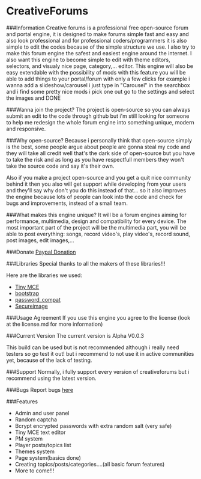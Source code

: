 CreativeForums
==============

###Information
Creative forums is a professional free open-source forum and portal engine, it is designed to make forums simple fast and easy and also look professional and for professional coders/programmers it is also simple to edit the codes because of the simple structure we use. I also try to make this forum engine the safest and easiest engine around the internet. I also want this engine to become simple to edit with theme editors, selectors, and visualy nice page, category,... editor. This engine will also be easy extendable with the possibility of mods with this feature you will be able to add things to your portal/forum with only a few clicks for example i wanna add a slideshow/carousel i just type in "Carousel" in the searchbox and i find some pretty nice mods i pick one out go to the settings and select the images and DONE

###Wanna join the project?
The project is open-source so you can always submit an edit to the code through github but i'm still looking for someone to help me redesign the whole forum engine into something unique, modern and responsive.

###Why open-source?
Because i personally think that open-source simply is the best, some people argue about people are gonna steal my code and they will take all credit well that's the dark side of open-source but you have to take the risk and as long as you have respectfull members they won't take the source code and say it's their own.

Also if you make a project open-source and you get a quit nice community behind it then you also will get support while developing from your users and they'll say why don't you do this instead of that... so it also improves the engine because lots of people can look into the code and check for bugs and improvements, instead of a small team.

###What makes this engine unique?
It will be a forum engines aiming for performance, multimedia, design and compatibility for every device. The most important part of the project will be the multimedia part, you will be able to post everything: songs, record video's, play video's, record sound, post images, edit images,...

###Donate
[Paypal Donation](https://www.paypal.com/cgi-bin/webscr?cmd=_donations&business=3M2GLXPQW9VD6&lc=NL&item_name=Creative%20Forums&currency_code=EUR&bn=PP-DonationsBF%3Abtn_donateCC_LG.gif%3ANonHosted)

###Libraries
Special thanks to all the makers of these libraries!!!

Here are the libraries we used:
- [Tiny MCE](http://www.tinymce.com/)
- [bootstrap](http://getbootstrap.com/)
- [password_compat](https://github.com/ircmaxell/password_compat)
- [Secureimage](http://www.phpcaptcha.org/)

###Usage Agreement
If you use this engine you agree to the license (look at the license.md for more information)

###Current Version
The current version is Alpha V0.0.3

This build can be used but is not recommended although i really need testers so go test it out!
but i recommend to not use it in active communities yet, because of the lack of testing.

###Support
Normally, i fully support every version of creativeforums but i recommend using the latest version.

###Bugs
Report bugs [here](https://github.com/MrDamaru/CreativeForums/issues)

###Features
- Admin and user panel
- Random captcha
- Bcrypt encrypted passwords with extra random salt (very safe)
- Tiny MCE text editor
- PM system
- Player posts/topics list
- Themes system
- Page system(basics done)
- Creating topics/posts/categories....(all basic forum features)
- More to come!!!
